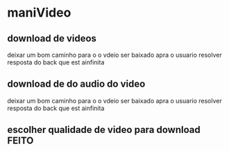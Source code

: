 # maniVideo

## download de videos

deixar um bom caminho para o o vdeio ser baixado apra o usuario
resolver resposta do back que est ainfinita

## download de do audio do video

deixar um bom caminho para o o vdeio ser baixado apra o usuario
resolver resposta do back que est ainfinita
## escolher qualidade de video para download FEITO
